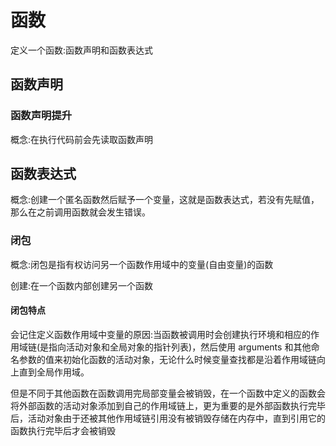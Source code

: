 # 函数

定义一个函数:函数声明和函数表达式

## 函数声明

### 函数声明提升

概念:在执行代码前会先读取函数声明

## 函数表达式

概念:创建一个匿名函数然后赋予一个变量，这就是函数表达式，若没有先赋值，那么在之前调用函数就会发生错误。

### 闭包

概念:闭包是指有权访问另一个函数作用域中的变量(自由变量)的函数

创建:在一个函数内部创建另一个函数

#### 闭包特点

会记住定义函数作用域中变量的原因:当函数被调用时会创建执行环境和相应的作用域链(是指向活动对象和全局对象的指针列表)，然后使用 arguments 和其他命名参数的值来初始化函数的活动对象，无论什么时候变量查找都是沿着作用域链向上直到全局作用域。

但是不同于其他函数在函数调用完局部变量会被销毁，在一个函数中定义的函数会将外部函数的活动对象添加到自己的作用域链上，更为重要的是外部函数执行完毕后，活动对象由于还被其他作用域链引用没有被销毁存储在内存中，直到引用它的函数执行完毕后才会被销毁
